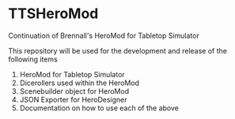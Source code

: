 # TTSHeroMod
Continuation of Brennall's HeroMod for Tabletop Simulator

This repository will be used for the development and release of the following items
1. HeroMod for Tabletop Simulator
2. Dicerollers used within the HeroMod
3. Scenebuilder object for HeroMod
4. JSON Exporter for HeroDesigner
5. Documentation on how to use each of the above


